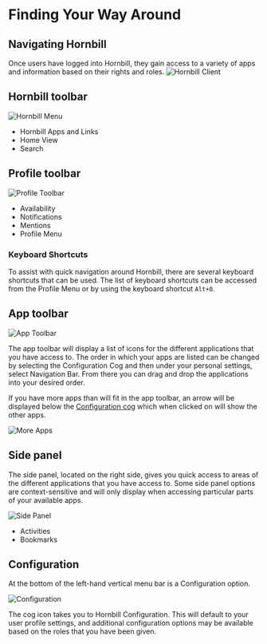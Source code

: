 # Finding Your Way Around
## Navigating Hornbill
Once users have logged into Hornbill, they gain access to a variety of apps and information based on their rights and roles.
![Hornbill Client](/_books/esp-user-guide/images/main-screen.png)

## Hornbill toolbar
![Hornbill Menu](/_books/esp-user-guide/images/hornbill-toolbar.png)
* Hornbill Apps and Links
* Home View
* Search
## Profile toolbar
![Profile Toolbar](/_books/esp-user-guide/images/profile-toolbar.png)
* Availability
* Notifications
* Mentions
* Profile Menu

### Keyboard Shortcuts
To assist with quick navigation around Hornbill, there are several keyboard shortcuts that can be used.  The list of keyboard shortcuts can be accessed from the Profile Menu or by using the keyboard shortcut `Alt+0`.

## App toolbar
![App Toolbar](/_books/esp-user-guide/images/app-toolbar.png)

The app toolbar will display a list of icons for the different applications that you have access to. The order in which your apps are listed can be changed by selecting the Configuration Cog and then under your personal settings, select Navigation Bar.  From there you can drag and drop the applications into your desired order.

If you have more apps than will fit in the app toolbar, an arrow will be displayed below the [Configuration cog](/esp-user-guide/navigation#configuration) which when clicked on will show the other apps.

![More Apps](/_books/esp-user-guide/images/app-menu-more.png)
## Side panel
The side panel, located on the right side, gives you quick access to areas of the different applications that you have access to. Some side panel options are context-sensitive and will only display when accessing particular parts of your available apps.

![Side Panel](/_books/esp-user-guide/images/side-panel.png)
* Activities
* Bookmarks

## Configuration
At the bottom of the left-hand vertical menu bar is a Configuration option.

![Configuration](/_books/esp-user-guide/images/config-cog.png)

The cog icon takes you to Hornbill Configuration.  This will default to your user profile settings, and additional configuration options may be available based on the roles that you have been given.

<!-- https://wiki.hornbill.com/index.php?title=Navigation -->